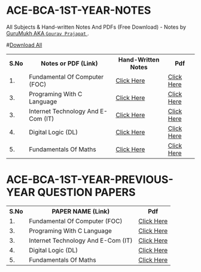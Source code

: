 # ACE-BCA-1ST-YEAR-NOTES
All Subjects &amp; Hand-written Notes And PDFs (Free Download) - Notes by <a href="https://github.com/GuruMukhPrajapati"> 
GuruMukh AKA   ``Gourav Prajapat``  </a>.

#<a href="">Download All</a>

<table width="100%" class="table">
<tr>
<th>S.No</th>
<th>Notes or PDF (Link)</th>
<th> Hand-Written Notes</th>
<th>Pdf</th>  
</tr>
<tr><td>1.</td><td>Fundamental Of Computer (FOC)</a></td><td> <a target="_blank" href=""> Click Here</td><td> <a target="_blank" href="https://drive.google.com/file/d/19O0geDk8oNxlzVPOto5wiivWxpfV9OLk/view?usp=sharing">Click Here</td></tr>
<tr><td>3.</td><td>Programing With C Language </a></td><td><a target="_blank" href=""> Click Here</td><td><a target="_blank" href="https://drive.google.com/file/d/15Ar52mI34MnTbaJWfomKka9kO5hW-Lsf/view?usp=sharing"> Click Here</td></tr>
<tr><td>3.</td><td>Internet Technology And E-Com (IT)</a></td><td><a target="_blank" href="https://drive.google.com/file/d/1v37WqgQpL5cIUhOCNSuf7foAkidl4Ecz/view?usp=drive_link"> Click Here</td><td><a target="_blank" href=""> Click Here</td></tr>
<tr><td>4.</td><td>Digital Logic (DL)</a></td><td> <a target="_blank" href="https://drive.google.com/file/d/1HV7XJYClc7vdY4ulFtXQNIh50NICThpo/view?usp=sharing">Click Here</td><td><a target="_blank" href="https://drive.google.com/file/d/1Ro1-AdyT1KrVqeJhmPVpBWi2AgHPT4XN/view?usp=sharing"> Click Here</td></tr>
<tr><td>5.</td><td>Fundamentals Of Maths </a></td><td><a target="_blank" href="https://drive.google.com/file/d/1IEAfz-9eHV7ltjIU51rZYFD9DK_UlwJq/view?usp=drive_link"> Click Here</td><td><a target="_blank" href=""> Click Here</td></tr>
</table>


# ACE-BCA-1ST-YEAR-PREVIOUS-YEAR QUESTION PAPERS

<table width="100%" class="table">
  <tr>
    <th>S.No</th>
    <th>PAPER NAME (Link)</th>
    <th>Pdf</th>
  </tr>
  <tr>
    <td>1.</td>
    <td>Fundamental Of Computer (FOC)</td>
    <td><a target="_blank" href="https://drive.google.com/file/d/19O0geDk8oNxlzVPOto5wiivWxpfV9OLk/view?usp=sharing">Click Here</a></td>
  </tr>
  <tr>
    <td>3.</td>
    <td>Programing With C Language</td>
    <td><a target="_blank" href="https://drive.google.com/file/d/15Ar52mI34MnTbaJWfomKka9kO5hW-Lsf/view?usp=sharing">Click Here</a></td>
  </tr>
  <tr>
    <td>3.</td>
    <td>Internet Technology And E-Com (IT)</td>
    <td><a target="_blank" href="https://drive.google.com/file/d/1v37WqgQpL5cIUhOCNSuf7foAkidl4Ecz/view?usp=drive_link">Click Here</a></td>
  </tr>
  <tr>
    <td>4.</td>
    <td>Digital Logic (DL)</td>
    <td><a target="_blank" href="https://drive.google.com/file/d/1HV7XJYClc7vdY4ulFtXQNIh50NICThpo/view?usp=sharing">Click Here</a></td>
  </tr>
  <tr>
    <td>5.</td>
    <td>Fundamentals Of Maths</td>
    <td><a target="_blank" href="https://drive.google.com/file/d/1IEAfz-9eHV7ltjIU51rZYFD9DK_UlwJq/view?usp=drive_link">Click Here</a></td>
  </tr>
</table>



